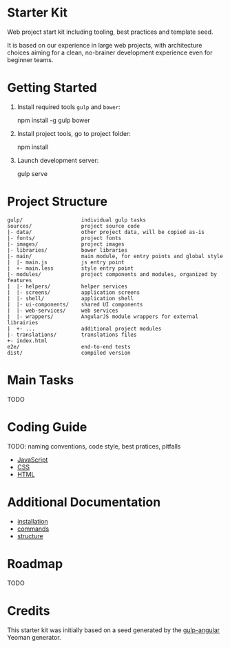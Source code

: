 # Starter Kit
Web project start kit including tooling, best practices and template seed.

It is based on our experience in large web projects, with architecture choices
aiming for a clean, no-brainer development experience even for beginner teams.

# Getting Started

1. Install required tools `gulp` and `bower`:

    npm install -g gulp bower

2. Install project tools, go to project folder:

    npm install

3. Launch development server:

    gulp serve


# Project Structure

    gulp/                   individual gulp tasks
    sources/                project source code
    |- data/                other project data, will be copied as-is
    |- fonts/               project fonts
    |- images/              project images
    |- libraries/           bower libraries
    |- main/                main module, for entry points and global style
    |  |- main.js           js entry point
    |  +- main.less         style entry point
    |- modules/             project components and modules, organized by features
    |  |- helpers/          helper services
    |  |- screens/          application screens
    |  |- shell/            application shell
    |  |- ui-components/    shared UI components
    |  |- web-services/     web services
    |  |- wrappers/         AngularJS module wrappers for external librairies
    |  +- ...               additional project modules
    |- translations/        translations files
    +- index.html           
    e2e/                    end-to-end tests
    dist/                   compiled version

# Main Tasks

TODO

# Coding Guide

TODO: naming conventions, code style, best pratices, pitfalls

- [JavaScript](docs/js-guide.md)
- [CSS](docs/css-guide.md)
- [HTML](docs/html-guide.md)


# Additional Documentation
- [installation](docs/installation.md)
- [commands](docs/commands.md)
- [structure](docs/structure.md)

# Roadmap

TODO

# Credits

This starter kit was initially based on a seed generated by the 
[gulp-angular](https://github.com/Swiip/generator-gulp-angular) Yeoman generator.
